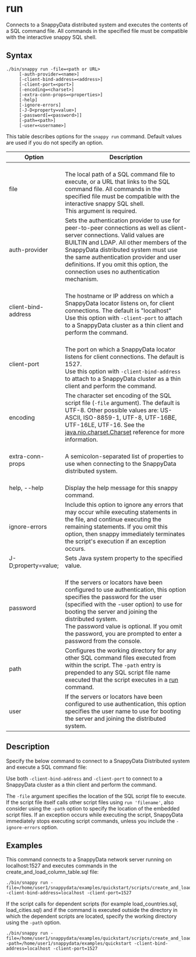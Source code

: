 # run
Connects to a SnappyData distributed system and executes the contents of a SQL command file. All commands in the specified file must be compatible with the interactive snappy SQL shell.

## Syntax

```no-highlight
./bin/snappy run -file=<path or URL>
     [-auth-provider=<name>]
     [-client-bind-address=<address>]
     [-client-port=<port>]
     [-encoding=<charset>]
     [-extra-conn-props=<properties>] 
     [-help] 
     [-ignore-errors]
     [-J-D<property=value>]
     [-password[=<password>]]
     [-path=<path>]
     [-user=<username>]
```

This table describes options for the `snappy run` command. Default values are used if you do not specify an option.

|Option|Description|
|-|-|
|file|</br>The local path of a SQL command file to execute, or a URL that links to the SQL command file. All commands in the specified file must be compatible with the interactive snappy SQL shell.</br>This argument is required.|
|auth-provider|Sets the authentication provider to use for peer-to-peer connections as well as client-server connections. Valid values are BUILTIN and LDAP. All other members of the SnappyData distributed system must use the same authentication provider and user definitions. If you omit this option, the connection uses no authentication mechanism.|
|client-bind-address|</br>The hostname or IP address on which a SnappyData locator listens on, for client connections. The default is "localhost" </br>Use this option with `-client-port` to attach to a SnappyData cluster as a thin client and perform the command.|
|client-port|</br>The port on which a SnappyData locator listens for client connections. The default is 1527.</br>Use this option with `-client-bind-address` to attach to a SnappyData cluster as a thin client and perform the command.|
|encoding|The character set encoding of the SQL script file (`-file` argument). The default is UTF-8. Other possible values are: US-ASCII, ISO-8859-1, UTF-8, UTF-16BE, UTF-16LE, UTF-16. See the [java.nio.charset.Charset](http://docs.oracle.com/javase/7/docs/api/java/nio/charset/Charset.html) reference for more information.|
|extra-conn-props|</br>A semicolon-separated list of properties to use when connecting to the SnappyData distributed system.|
|help, --help|</br>Display the help message for this snappy command.|
|ignore-errors|Include this option to ignore any errors that may occur while executing statements in the file, and continue executing the remaining statements. If you omit this option, then snappy immediately terminates the script's execution if an exception occurs.|
|J-D;property=value;|Sets Java system property to the specified value.|
|password|</br>If the servers or locators have been configured to use authentication, this option specifies the password for the user (specified with the -user option) to use for booting the server and joining the distributed system.</br>The password value is optional. If you omit the password, you are prompted to enter a password from the console.|
|path|Configures the working directory for any other SQL command files executed from within the script. The `-path` entry is prepended to any SQL script file name executed that the script executes in a [run](../../reference/interactive_commands/store_command_reference.md) command.|
|user|If the servers or locators have been configured to use authentication, this option specifies the user name to use for booting the server and joining the distributed system.|

## Description

Specify the below command to connect to a SnappyData Distributed system and execute a SQL command file:

Use both `-client-bind-address` and `-client-port` to connect to a SnappyData cluster as a thin client and perform the command.

The `-file` argument specifies the location of the SQL script file to execute. If the script file itself calls other script files using `run 'filename'`, also consider using the `-path` option to specify the location of the embedded script files. If an exception occurs while executing the script, SnappyData immediately stops executing script commands, unless you include the `-ignore-errors` option.

## Examples

This command connects to a SnappyData network server running on localhost:1527 and executes commands in the create_and_load_column_table.sql file:

```no-highlight
./bin/snappy run -file=/home/user1/snappydata/examples/quickstart/scripts/create_and_load_column_table.sql -client-bind-address=localhost -client-port=1527 
```

If the script calls for dependent scripts (for example load_countries.sql, load_cities.sql) and if the command is executed outside the directory in which the dependent scripts are located, specify the working directory using the `-path` option.

```no-highlight
./bin/snappy run -file=/home/user1/snappydata/examples/quickstart/scripts/create_and_load_column_table.sql -path=/home/user1/snappydata/examples/quickstart -client-bind-address=localhost -client-port=1527
```
